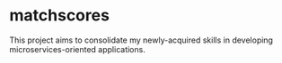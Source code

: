 # matchscores
This project aims to consolidate my newly-acquired skills in developing microservices-oriented applications.
